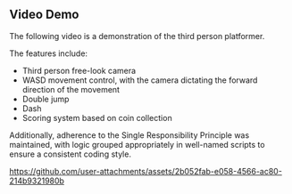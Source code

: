 ## Video Demo
The following video is a demonstration of the third person platformer.

The features include:
- Third person free-look camera
- WASD movement control, with the camera dictating the forward direction of the movement
- Double jump
- Dash
- Scoring system based on coin collection

Additionally, adherence to the Single Responsibility Principle was maintained, with logic grouped appropriately in well-named scripts to ensure a consistent coding style.

https://github.com/user-attachments/assets/2b052fab-e058-4566-ac80-214b9321980b
